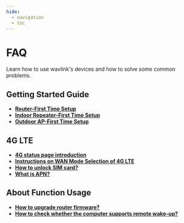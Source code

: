 ```yaml
---
hide:
  - navigation
  - toc
---
```

# FAQ
Learn how to use wavlink's devices and how to solve some common problems.

## Getting Started Guide
- __[Router-First Time Setup](/FAQ/first_time_setup/)__
- __[Indoor Repeater-First Time Setup](/FAQ/indoor_repeater_first_time_setup/)__
- __[Outdoor AP-First Time Setup](/FAQ/outdoor_ap_first_time_setup/)__

## 4G LTE
- __[4G status page introduction](/FAQ/about_4G_Status_page_introduction/)__
- __[Instructions on WAN Mode Selection of 4G LTE](/FAQ/Instructions_on_WAN_Mode_Selection_of_4G_LTE/)__
- __[How to unlock SIM card?](/FAQ/How_to_unlock_SIM_card/)__
- __[What is APN?](/FAQ/What_is_APN/)__

## About Function Usage
- __[How to upgrade router firmware?](/FAQ/How_to_upgrade_router_firmware/)__
- __[How to check whether the computer supports remote wake-up?](/FAQ/How_to_check_whether_the_computer_supports_remote_wake-up/)__

<!--
- __[How to solve the problem that the device cannot access the Internet?](/FAQ/How_to_solve_the_problem_that_the_device_cannot_access_the_Internet/)__
-->